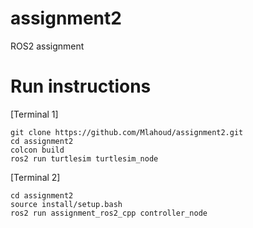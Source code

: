 # assignment2
 ROS2 assignment
 
# Run instructions
[Terminal 1]
```
git clone https://github.com/Mlahoud/assignment2.git
cd assignment2
colcon build
ros2 run turtlesim turtlesim_node
```
[Terminal 2]
```
cd assignment2
source install/setup.bash
ros2 run assignment_ros2_cpp controller_node
```
